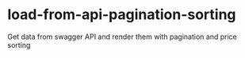 # load-from-api-pagination-sorting
Get data from swagger API and render them with pagination and price sorting
